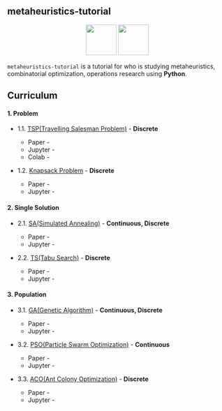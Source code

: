 ## metaheuristics-tutorial

<p align="center">
  <img height="70" src="https://upload.wikimedia.org/wikipedia/commons/thumb/1/1a/NumPy_logo.svg/2880px-NumPy_logo.svg.png" />
  <img height="70" src="https://deap.readthedocs.io/en/master/_images/deap_long.png" />
</p>

`metaheuristics-tutorial` is a tutorial for who is studying metaheuristics, combinatorial optimization, operations research using **Python**.

## Curriculum

#### 1. Problem

- 1.1. [TSP(Travelling Salesman Problem)]() - **Discrete**
  - Paper -  []()
  - Jupyter - []()
  - Colab - []()

- 1.2. [Knapsack Problem]() - **Discrete**
  - Paper -  []()
  - Jupyter - []()

#### 2. Single Solution

- 2.1. [SA(Simulated Annealing)]() - **Continuous, Discrete**
  - Paper -  []()
  - Jupyter - []()

- 2.2. [TS(Tabu Search)]() - **Discrete**
  - Paper -  []()
  - Jupyter - []()

#### 3. Population

- 3.1. [GA(Genetic Algorithm)]() - **Continuous, Discrete**
  - Paper -  []()
  - Jupyter - []()

- 3.2. [PSO(Particle Swarm Optimization)]() - **Continuous**
  - Paper -  []()
  - Jupyter - []()

- 3.3. [ACO(Ant Colony Optimization)]() - **Discrete**
  - Paper -  []()
  - Jupyter - []()